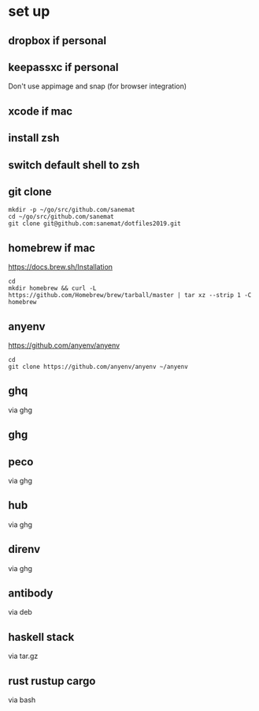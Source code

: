 # set up

## dropbox if personal

## keepassxc if personal

Don't use appimage and snap (for browser integration)

## xcode if mac

## install zsh

## switch default shell to zsh

## git clone

```
mkdir -p ~/go/src/github.com/sanemat
cd ~/go/src/github.com/sanemat
git clone git@github.com:sanemat/dotfiles2019.git
```

## homebrew if mac

https://docs.brew.sh/Installation

```
cd
mkdir homebrew && curl -L https://github.com/Homebrew/brew/tarball/master | tar xz --strip 1 -C homebrew
```

## anyenv

https://github.com/anyenv/anyenv

```
cd
git clone https://github.com/anyenv/anyenv ~/anyenv
```

## ghq

via ghg

## ghg

## peco

via ghg

## hub

via ghg

## direnv

via ghg

## antibody

via deb

## haskell stack

via tar.gz

## rust rustup cargo

via bash
